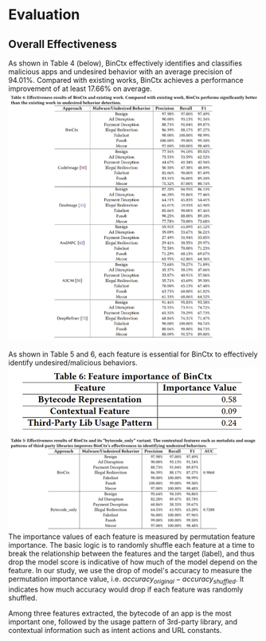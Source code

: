 # Evaluation
## Overall Effectiveness
As shown in Table 4 (below), BinCtx effectively identifies and classifies malicious apps and undesired behavior with an average precision of 94.01%. Compared
with existing works, BinCtx achieves a performance improvement of at least 17.66% on average.
![image](https://github.com/DroidCtxBin/BinCtx_Detection/blob/main/result/overall_result.png)

As shown in Table 5 and 6, each feature is essential for BinCtx to effectively identify undesired/malicious behaviors. 
![image](https://github.com/DroidCtxBin/BinCtx_Detection/blob/main/result/feature_importance.png)
![image](https://github.com/DroidCtxBin/BinCtx_Detection/blob/main/result/BinCtx_vs_bytecode.png)
The importance values of each feature is measured by permutation feature importance. The basic logic is to randomly shuffle each feature at a time to break the relationship between the features and the target (label), and thus drop the model score is indicative of how much of the model depend on the feature. In our study, we use the drop of model's accuracy to measure the permutation importance value, i.e. $accuracy_{original} - accuracy_{shuffled}$. It indicates how much accuracy would drop if each feature was randomly shuffled.

Among three features extracted, the bytecode of an app is the most important one, followed by the usage pattern of 3rd-party library, and contextual information such as intent actions and URL constants.
